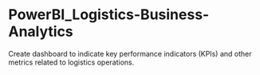 # PowerBI_Logistics-Business-Analytics
Create dashboard to indicate key performance indicators (KPIs) and other metrics related to logistics operations. 
